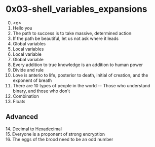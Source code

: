 <h1>0x03-shell_variables_expansions</h1>

00. &lt;o&gt;<br>
01. Hello you<br>
02. The path to success is to take massive, determined action<br>
03. If the path be beautiful, let us not ask where it leads<br>
04. Global variables<br>
05. Local variables<br>
06. Local variable<br>
07. Global variable<br>
08. Every addition to true knowledge is an addition to human power<br>
09. Divide and rule<br>
10. Love is anterio to life, posterior to death, initial of creation, and the exponent of breath<br>
11. There are 10 types of people in the world -- Those who understand binary, and those who don't<br>
12. Combination<br>
13. Floats<br>
<h2>Advanced</h2>
14. Decimal to Hexadecimal<br>
15. Everyone is a proponent of strong encryption<br>
16. The eggs of the brood need to be an odd number<br>
